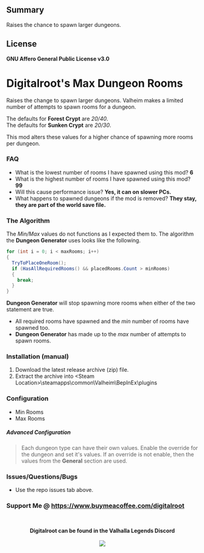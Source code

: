 ## Summary
Raises the chance to spawn larger dungeons. 

## License
**GNU Affero General Public License v3.0**

# Digitalroot's Max Dungeon Rooms
Raises the change to spawn larger dungeons. Valheim makes a limited
number of attempts to spawn rooms for a dungeon.

The defaults for **Forest Crypt** are _20/40_.  
The defaults for **Sunken Crypt** are _20/30_.

This mod alters these values for a higher chance of spawning more rooms
per dungeon. 

### FAQ
 - What is the lowest number of rooms I have spawned using this mod? **6**
 - What is the highest number of rooms I have spawned using this mod? **99**
 - Will this cause performance issue? **Yes, it can on slower PCs.**
 - What happens to spawned dungeons if the mod is removed? **They stay, they are part of the world save file.**

### The Algorithm

The _Min/Max_ values do not functions as I expected them to. 
The algorithm the **Dungeon Generator** uses looks like the following.

```c#
for (int i = 0; i < maxRooms; i++)
{
  TryToPlaceOneRoom();
  if (HasAllRequiredRooms() && placedRooms.Count > minRooms)
  {
    break;
  }
}
```
**Dungeon Generator** will stop spawning more rooms when either of the two statement are true.
 - All required rooms have spawned and the _min_ number of rooms have spawned too.
 - **Dungeon Generator** has made up to the _max_ number of attempts to spawn rooms.

### Installation (manual)
1. Download the latest release archive (zip) file.
1. Extract the archive into &lt;Steam Location&gt;\steamapps\common\Valheim\BepInEx\plugins

### Configuration 
- Min Rooms
- Max Rooms

##### Advanced Configuration 

> Each dungeon type can have their own values. Enable the override for the dungeon and set it's values. 
> If an override is not enable, then the values from the __General__ section are used.


### Issues/Questions/Bugs
- Use the repo issues tab above.

### Support Me @ https://www.buymeacoffee.com/digitalroot
<br />
<p align="center">
<b>Digitalroot can be found in the Valhalla Legends Discord</b><br /><br />
  <a href="https://discord.gg/SsMW3rm67u" target="_blank"><img src="https://digitalroot.net/img/vl/vl_logo_125x154.png"></a>
</p>

